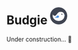 # Budgie <img width="40px" height="40px" style="margin-bottom: 0" src="./frontend/public/budgie.svg">
Under construction... 🚧
